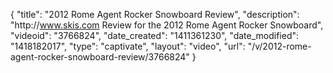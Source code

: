 {
    "title": "2012 Rome Agent Rocker Snowboard Review",
    "description": "http:\/\/www.skis.com Review for the 2012 Rome Agent Rocker Snowboard",
    "videoid": "3766824",
    "date_created": "1411361230",
    "date_modified": "1418182017",
    "type": "captivate",
    "layout": "video",
    "url": "\/v\/2012-rome-agent-rocker-snowboard-review\/3766824"
}